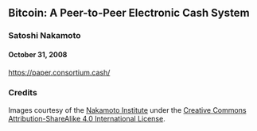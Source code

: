 ## Bitcoin: A Peer-to-Peer Electronic Cash System

### Satoshi Nakamoto

#### October 31, 2008

https://paper.consortium.cash/

### Credits

Images courtesy of the [Nakamoto Institute](https://nakamotoinstitute.org) under the [Creative Commons Attribution-ShareAlike 4.0 International License](https://creativecommons.org/licenses/by-sa/4.0/).
